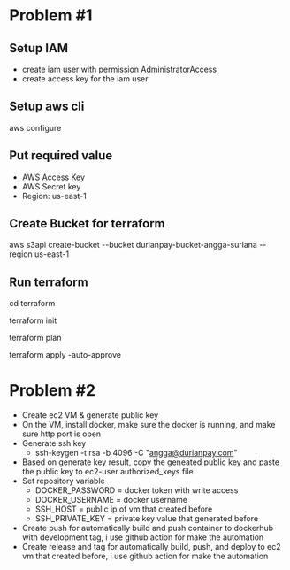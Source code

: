 # Problem #1

## Setup IAM
- create iam user with permission AdministratorAccess
- create access key for the iam user

## Setup aws cli
aws configure

## Put required value
- AWS Access Key
- AWS Secret key
- Region: us-east-1

## Create Bucket for terraform
aws s3api create-bucket --bucket durianpay-bucket-angga-suriana --region us-east-1

## Run terraform
cd terraform

terraform init

terraform plan

terraform apply -auto-approve

# Problem #2
- Create ec2 VM & generate public key
- On the VM, install docker, make sure the docker is running, and make sure http port is open
- Generate ssh key
  - ssh-keygen -t rsa -b 4096 -C "angga@durianpay.com"
- Based on generate key result, copy the geneated public key and paste the public key to ec2-user authorized_keys file
- Set repository variable
  - DOCKER_PASSWORD = docker token with write access
  - DOCKER_USERNAME = docker username
  - SSH_HOST        = public ip of vm that created before
  - SSH_PRIVATE_KEY = private key value that generated before
- Create push for automatically build and push container to dockerhub with development tag, i use github action for make the automation
- Create release and tag for automatically build, push, and deploy to ec2 vm that created before, i use github action for make the automation
